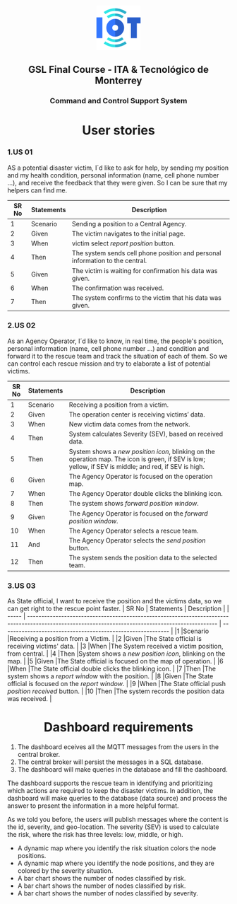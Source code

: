 <p align="center">
  <a href="" rel="noopener">
 <img src="../fig/iot-icon.png" alt="GSL Final Course - ITA & Tecnológico de Monterrey" width="100"></a>
</p>
<h2 align="center">GSL Final Course - ITA & Tecnológico de Monterrey</h2>
<h3 align="center">Command and Control Support System</h3>
<h1 align="center">User stories </h1>


### 1.US 01
AS a potential disaster victim,  I´d like to ask for help, by sending my position and my health condition, personal information (name, cell phone number …), and receive the feedback that they were given.   So I can be sure that my helpers can find me.

| SR No | Statements                                                                                                                                           | Description                                                      |
| ----- | ------------------------------------------------------------------------------------------------------------------------------------------------- | ----------------------------------------------------------- |
| 1     | Scenario                                   | Sending a position to a Central Agency.                 |
| 2     | Given                                          | The victim navigates to the initial page.                 |
| 3     | When                                                  | victim select *report position* button.                     |
| 4     | Then                                                             | The system sends cell phone position and personal information to the central.                     |
| 5     | Given                                                | The victim is waiting for confirmation his data was given.                     |
| 6     | When                                                   | The confirmation was received.                    |
| 7     | Then                    | The system confirms to the victim that his data was given.                      |

### 2.US 02
As an Agency Operator, I´d like to know, in real time, the people's position,  personal information (name, cell phone number …)  and condition and forward it to the rescue team and track the situation of each of them. So we can control each rescue mission and try to elaborate a list of potential victims.

| SR No | Statements                                                                                                                                           | Description                                                      |
| ----- | ------------------------------------------------------------------------------------------------------------------------------------------------- | ----------------------------------------------------------- |
|1     |Scenario                                                                  |Receiving a position from a victim.                                     |
|2     |Given                                                                     |The operation center is receiving victims’ data.                         |
|3     |When                                                                      |New victim data comes from the network.                                  |
|4     |Then                                                                      |System calculates Severity (SEV), based on received data.      |
|5     |Then                                                                      |System shows a  *new position icon*, blinking on the operation map. The icon is green, if  SEV is low; yellow, if SEV is middle; and red, if SEV is high.    |
|6     |Given                                                                     |The Agency Operator is focused on the operation map.                     |
|7     |When                                                                      |The Agency Operator double clicks the blinking icon.                     |
|8     |Then                                                                      |The system shows *forward position window*.                              |
|9     |Given                                                                     |The Agency Operator is focused on the  *forward position window*.      |
|10     |When                                                                      |The Agency Operator selects a rescue team.                               | 
|11    |And                                                                       |The Agency Operator selects the *send position* button.                  |
|12    |Then                                                                      |The system sends the position data to the selected team.                 |


### 3.US 03
As State official, I want to receive the position and the victims data, so we can get right to the rescue point faster.
| SR No | Statements                                                                                                                                           | Description                                                      |
| ----- | ------------------------------------------------------------------------------------------------------------------------------------------------- | ----------------------------------------------------------- |
|1     |Scenario                                                                      |Receiving a position from a Victim.                                  |
|2     |Given                                                                         |The State official is receiving victims' data.                       |
|3     |When                                                                          |The System received a victim position, from central.                 |
|4     |Then                                                                          |System shows a  *new position icon*, blinking on the map.          |
|5     |Given                                                                         |The State official is focused on the map of operation.               |
|6     |When                                                                          |The State official double clicks the blinking icon.                  |
|7     |Then                                                                          |The system shows a *report window* with the position.                |
|8     |Given                                                                         |The State official is focused on the  *report window*.             |
|9     |When                                                                          |The State official push *position received* button.                  |
|10    |Then                                                                          |The system records the position data was received.                   |


<h1 align="center">Dashboard requirements </h1>

<ol>
<li>The dashboard eceives all the MQTT messages from the users in the central broker.</li>
<li>The central broker will persist the messages in a SQL database.</li>
<li>The dashboard will make queries in the database and fill the dashboard.</li>
</ol> 
  
<p>The dashboard supports the rescue team in identifying and prioritizing which actions are required to keep the disaster victims. In addition, the dashboard will make queries to the database (data source) and process the answer to present the information in a more helpful format.</p>

<p>As we told you before, the users will publish messages where the content is the id, severity, and geo-location. The severity (SEV) is used to calculate the risk, where the risk has three levels: low, middle, or high.</p>


<ul>
<li>A dynamic map where you identify the risk situation colors the node positions.</li>
<li>A dynamic map where you identify the node positions, and they are colored by the severity situation.</li>
<li>A bar chart shows the number of nodes classified by risk.</li>
<li>A bar chart shows the number of nodes classified by risk.</li>
<li>A bar chart shows the number of nodes classified by severity.</li>
</ul>

